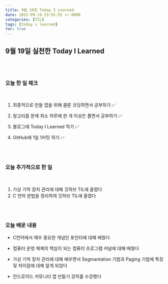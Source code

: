 ```yaml
---
title: 9월 19일 Today I Learned
date: 2022-09-19 23:55:55 +/-0000
categories: [TIL]
tags: [today i learned]
toc: true
---
```


## 9월 19일 실천한 Today I Learned

<br><br>

### 오늘 한 일 체크
<br>

1. 최종적으로 만들 앱을 위해 클론 코딩하면서 공부하기 ✅

2. 알고리즘 문제 최소 하루에 한 개 이상은 풀면서 공부하기 ✅

3. 블로그에 Today I Learned 적기 ✅

4. GitHub에 1일 1커밋 하기 ✅

<br><br>

### 오늘 추가적으로 한 일
<br>

1. 가상 기억 장치 관리에 대해 깃허브 TIL에 올렸다
1. C 언어 문법을 정리하여 깃허브 TIL에 올렸다

<br><br>

### 오늘 배운 내용

* C언어에서 매우 중요한 개념인 포인터에 대해 배웠다 

* 컴퓨터 운영 체제의 핵심이 되는 컴퓨터 프로그램 커널에 대해 배웠다

* 가상 기억 장치 관리에 대해 배우면서 Segmantation 기법과 Paging 기법에 특징 및 차이점에 대해 알게 되었다

* 안드로이드 커뮤니티 앱 만들기 강의를 수강했다
 






